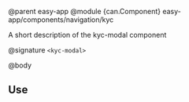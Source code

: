 @parent easy-app
@module {can.Component} easy-app/components/navigation/kyc <kyc-modal>

A short description of the kyc-modal component

@signature `<kyc-modal>`

@body

## Use

